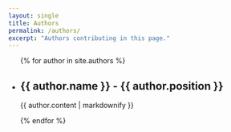```yaml
---
layout: single
title: Authors
permalink: /authors/
excerpt: "Authors contributing in this page."
---
```


<ul>
  {% for author in site.authors %}  
    <li>
      <h2>{{ author.name }} - {{ author.position }}</h2>
      <p>{{ author.content | markdownify }}</p>
    </li>
  {% endfor %}
</ul>
